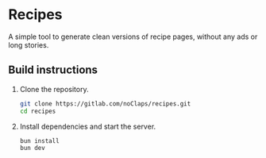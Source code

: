 # Recipes

A simple tool to generate clean versions of recipe pages, without any ads or long stories.

## Build instructions

1. Clone the repository.

   ```bash
   git clone https://gitlab.com/noClaps/recipes.git
   cd recipes
   ```

2. Install dependencies and start the server.

   ```bash
   bun install
   bun dev
   ```
